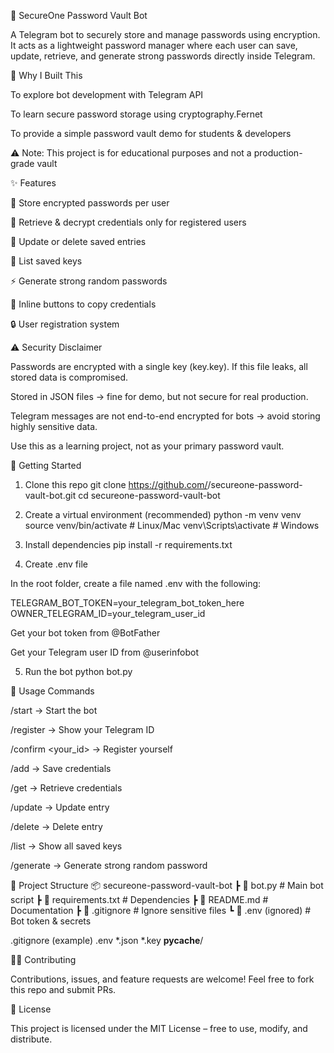 🔐 SecureOne Password Vault Bot


A Telegram bot to securely store and manage passwords using encryption.
It acts as a lightweight password manager where each user can save, update, retrieve, and generate strong passwords directly inside Telegram.

📌 Why I Built This

To explore bot development with Telegram API

To learn secure password storage using cryptography.Fernet

To provide a simple password vault demo for students & developers

⚠️ Note: This project is for educational purposes and not a production-grade vault

✨ Features

🔑 Store encrypted passwords per user

🔐 Retrieve & decrypt credentials only for registered users

📝 Update or delete saved entries

📁 List saved keys

⚡ Generate strong random passwords

📲 Inline buttons to copy credentials

🔒 User registration system

⚠️ Security Disclaimer

Passwords are encrypted with a single key (key.key). If this file leaks, all stored data is compromised.

Stored in JSON files → fine for demo, but not secure for real production.

Telegram messages are not end-to-end encrypted for bots → avoid storing highly sensitive data.

Use this as a learning project, not as your primary password vault.

🚀 Getting Started
1. Clone this repo
git clone https://github.com/<your-username>/secureone-password-vault-bot.git
cd secureone-password-vault-bot

2. Create a virtual environment (recommended)
python -m venv venv
source venv/bin/activate   # Linux/Mac
venv\Scripts\activate      # Windows

3. Install dependencies
pip install -r requirements.txt

4. Create .env file

In the root folder, create a file named .env with the following:

TELEGRAM_BOT_TOKEN=your_telegram_bot_token_here
OWNER_TELEGRAM_ID=your_telegram_user_id


Get your bot token from @BotFather

Get your Telegram user ID from @userinfobot

5. Run the bot
python bot.py

📖 Usage
Commands

/start → Start the bot

/register → Show your Telegram ID

/confirm <your_id> → Register yourself

/add <key> <username> <password> → Save credentials

/get <key> → Retrieve credentials

/update <key> <username> <password> → Update entry

/delete <key> → Delete entry

/list → Show all saved keys

/generate → Generate strong random password

📂 Project Structure
📦 secureone-password-vault-bot
 ┣ 📜 bot.py            # Main bot script
 ┣ 📜 requirements.txt  # Dependencies
 ┣ 📜 README.md         # Documentation
 ┣ 📜 .gitignore        # Ignore sensitive files
 ┗ 📜 .env (ignored)    # Bot token & secrets

.gitignore (example)
.env
*.json
*.key
__pycache__/

👨‍💻 Contributing

Contributions, issues, and feature requests are welcome!
Feel free to fork this repo and submit PRs.

📜 License

This project is licensed under the MIT License – free to use, modify, and distribute.
